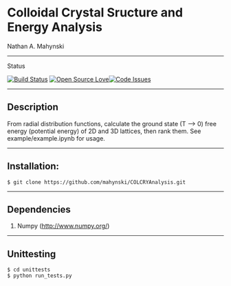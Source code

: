 # Colloidal Crystal Sructure and Energy Analysis

Nathan A. Mahynski

---

Status

[![Build Status](https://travis-ci.org/mahynski/COLCRYAnalysis.svg?branch=master)](https://travis-ci.org/mahynski/COLCRYAnalysis) [![Open Source Love](https://badges.frapsoft.com/os/v2/open-source.svg?v=103)](https://github.com/ellerbrock/open-source-badge/)[![Code Issues](https://www.quantifiedcode.com/api/v1/project/3da8c6c93889458ba0906f118fd5f303/badge.svg)](https://www.quantifiedcode.com/app/project/3da8c6c93889458ba0906f118fd5f303)

---

## Description

From radial distribution functions, calculate the ground state (T --> 0) free energy (potential energy) of 2D and 3D lattices, then rank them. See example/example.ipynb for usage.

---

## Installation:

```
$ git clone https://github.com/mahynski/COLCRYAnalysis.git
```

---

## Dependencies

1. Numpy (http://www.numpy.org/)

---

## Unittesting

```
$ cd unittests
$ python run_tests.py
```
